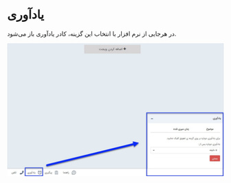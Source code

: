 # یادآوری

در هرجایی از نرم افزار با انتخاب این گزینه، کادر یادآوری باز می‌شود.

![](ReminderAccessBar.jpg)